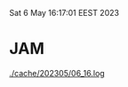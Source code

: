 Sat  6 May 16:17:01 EEST 2023
# JAM
<a href='./cache/202305/06_16.log'>./cache/202305/06_16.log</a>
